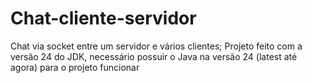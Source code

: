 # Chat-cliente-servidor
Chat via socket entre um servidor e vários clientes;
Projeto feito com a versão 24 do JDK, necessário possuir o Java na versão 24 (latest até agora) para o projeto funcionar
